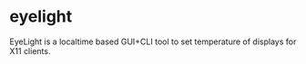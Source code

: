 # eyelight
EyeLight is a localtime based GUI+CLI tool to set temperature of displays for X11 clients.
